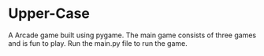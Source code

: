 # Upper-Case
A Arcade game built using pygame. The main game consists of three games and is fun to play.
Run the main.py file to run the game.
